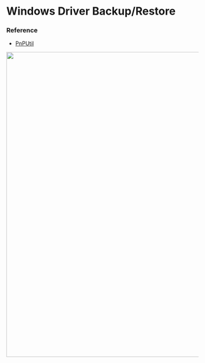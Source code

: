 <h1 align="left">Windows Driver Backup/Restore
<br>

### Reference
- [PnPUtil](https://learn.microsoft.com/en-us/windows-hardware/drivers/devtest/pnputil)

<img align="center" src="https://user-images.githubusercontent.com/132028878/236368456-62f66541-3355-4c22-888b-2493fbb1f8df.jpg" width="800"/>

